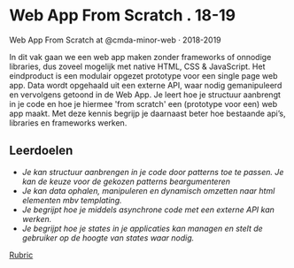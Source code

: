 # Web App From Scratch . 18-19
Web App From Scratch at @cmda-minor-web · 2018-2019 

In dit vak gaan we een web app maken zonder frameworks of onnodige libraries, dus zoveel mogelijk met native HTML, CSS & JavaScript. Het eindproduct is een modulair opgezet prototype voor een single page web app. Data wordt opgehaald uit een externe API, waar nodig gemanipuleerd en vervolgens getoond in de Web App. Je leert hoe je structuur aanbrengt in je code en hoe je hiermee 'from scratch' een (prototype voor een) web app maakt. Met deze kennis begrijp je daarnaast beter hoe bestaande api’s, libraries en frameworks werken.

## Leerdoelen
- _Je kan structuur aanbrengen in je code door patterns toe te passen. Je kan de keuze voor de gekozen patterns beargumenteren_
- _Je kan data ophalen, manipuleren en dynamisch omzetten naar html elementen mbv templating._
- _Je begrijpt hoe je middels asynchrone code met een externe API kan werken._
- _Je begrijpt hoe je states in je applicaties kan managen en stelt de gebruiker op de hoogte van states waar nodig._

[Rubric](https://docs.google.com/spreadsheets/d/e/2PACX-1vTjZGWGPC_RMvTMry8YW5XOM79GEIdgS7I5JlOe6OeeOUdmv7ok1s9jQhzojNE4AsyzgL-jJCbRj1LN/pubhtml?gid=0&single=true)

<!-- Add a link to your live demo in Github Pages 🌐-->

<!-- ☝️ replace this description with a description of your own work -->

<!-- Add a nice image here at the end of the week, showing off your shiny frontend 📸 -->

<!-- Maybe a table of contents here? 📚 -->

<!-- How about a section that describes how to install this project? 🤓 -->

<!-- ...but how does one use this project? What are its features 🤔 -->

<!-- What external data source is featured in your project and what are its properties 🌠 -->

<!-- Maybe a checklist of done stuff and stuff still on your wishlist? ✅ -->

<!-- How about a license here? 📜 (or is it a licence?) 🤷 -->
